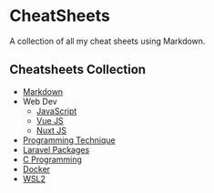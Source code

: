 # CheatSheets

A collection of all my cheat sheets using Markdown.

## Cheatsheets Collection

- [Markdown](markdown.md)
- Web Dev
  - [JavaScript](java_script.md)
  - [Vue JS](vue_js.md)
  - [Nuxt JS](nuxt_js.md)
- [Programming Technique](programming_technique.md)
- [Laravel Packages](laravel_packages.md)
- [C Programming](c.md)
- [Docker](docker.md)
- [WSL2](wsl2.md)
